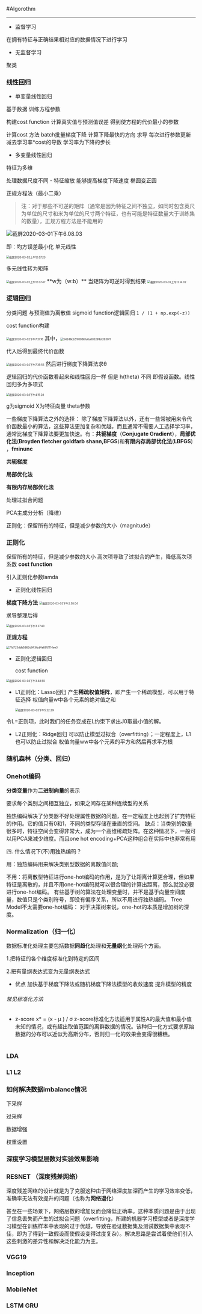 #Algorothm
<hr>


* 监督学习 

在拥有特征与正确结果相对应的数据情况下进行学习

* 无监督学习

聚类

### 线性回归 

* 单变量线性回归

基于数据 训练方程参数

构建cost function 计算真实值与预测值误差 得到使方程的代价最小的参数

计算cost 方法 
batch批量梯度下降 计算下降最快的方向 求导 每次进行参数更新 减去学习率*cost的导数 
学习率为下降的步长

* 多变量线性回归

特征为多维  

 处理数据尺度不同 - 特征缩放 能够提高梯度下降速度 椭圆变正圆

正规方程法（最小二乘）
>注：对于那些不可逆的矩阵（通常是因为特征之间不独立，如同时包含英尺为单位的尺寸和米为单位的尺寸两个特征，也有可能是特征数量大于训练集的数量），正规方程方法是不能用的

![截屏2020-03-01下午6.08.03](https://tva1.sinaimg.cn/large/00831rSTly1gcevmq8btoj31820dqn00.jpg)

即：均方误差最小化
单元线性 

<img src="https://tva1.sinaimg.cn/large/00831rSTly1gcevmb5f6qj30g8078my1.jpg" alt="截屏2020-03-02上午12.07.23" style="zoom:50%;" />

多元线性转为矩阵

<img src="https://tva1.sinaimg.cn/large/00831rSTly1gcevmkmquqj30fu030aac.jpg" alt="截屏2020-03-02上午12.07.47" style="zoom:50%;" />
**w为（w:b）**
当矩阵为可逆时得到结果

<img src="https://tva1.sinaimg.cn/large/00831rSTly1gcevsfav04j309u02qdfx.jpg" alt="截屏2020-03-02上午12.14.02" style="zoom:50%;" />



### 逻辑回归

分类问题 与预测值为离散值
sigmoid function逻辑回归
```1 / (1 + np.exp(-z))```

cost function构建

<img src="https://tva1.sinaimg.cn/large/00831rSTly1gcftenhml2j30ey02gwen.jpg" alt="截屏2020-03-02下午7.37.16" style="zoom:50%;" />
其中，<img src="https://tva1.sinaimg.cn/large/00831rSTly1gcftg9fygyj30ev01t3yi.jpg" alt="54249cb51f0086fa6a805291bf2639f1" style="zoom:50%;" />

代入后得到最终代价函数

<img src="https://tva1.sinaimg.cn/large/00831rSTly1gcfthqgarqj30sy02m0t3.jpg" alt="截屏2020-03-02下午7.39.55" style="zoom:50%;" />
然后进行梯度下降算法求θ

逻辑回归的代价函数看起来和线性回归一样  但是 h(theta) 不同 即假设函数。线性回归多为多项式

<img src="https://tva1.sinaimg.cn/large/00831rSTly1gcgt7vb51lj307i022weh.jpg" alt="截屏2020-03-03下午4.15.28" style="zoom:50%;" />



g为sigmoid X为特征向量 theta参数

一些梯度下降算法之外的选择： 除了梯度下降算法以外，还有一些常被用来令代价函数最小的算法，这些算法更加复杂和优越，而且通常不需要人工选择学习率，通常比梯度下降算法要更加快速。有：**共轭梯度**（**Conjugate Gradient**），**局部优化法**(**Broyden fletcher goldfarb shann,BFGS**)和**有限内存局部优化法**(**LBFGS**) ，**fminunc**



**共轭梯度**

**局部优化法**

**有限内存局部优化法**


处理过拟合问题

PCA主成分分析（降维）

正则化：保留所有的特征，但是减少参数的大小（magnitude）

### 正则化

保留所有的特征，但是减少参数的大小
高次项导致了过拟合的产生，降低高次项系数
**cost function**

引入正则化参数lamda
* 正则化线性回归

**梯度下降方法**
<img src="https://tva1.sinaimg.cn/large/00831rSTly1gcgqzagzrhj30iq03caab.jpg" alt="截屏2020-03-03下午2.58.04" style="zoom:50%;" />

求导整理后得



<img src="https://tva1.sinaimg.cn/large/00831rSTly1gcgrt7hxlxj30k202ujrm.jpg" alt="截屏2020-03-03下午3.27.40" style="zoom:50%;" />

**正规方程**

<img src="https://tva1.sinaimg.cn/large/00831rSTly1gcgrul7l50j308c0230so.jpg" alt="71d723ddb5863c943fcd4e6951114ee3" style="zoom:50%;" />


* 正则化逻辑回归

  cost function

<img src="https://tva1.sinaimg.cn/large/00831rSTly1gcgsfdfui8j30xc03wmxn.jpg" alt="截屏2020-03-03下午3.48.50" style="zoom:50%;" />



* L1正则化：Lasso回归
  产生**稀疏权值矩阵**，即产生一个稀疏模型，可以用于特征选择
  权值向量w中各个元素的绝对值之和

  <img src="https://tva1.sinaimg.cn/large/00831rSTly1gcgv4zgwcuj30ay03yaa3.jpg" alt="截屏2020-03-03下午5.22.29" style="zoom:50%;" />

令L=正则项，此时我们的任务变成在L约束下求出J0取最小值的解。



* L2正则化：Ridge回归
可以防止模型过拟合（overfitting）；一定程度上，L1也可以防止过拟合
权值向量ww中各个元素的平方和然后再求平方根



### 随机森林（分类、回归）

### Onehot编码

**分类变量**作为**二进制向量**的表示

要求每个类别之间相互独立，如果之间存在某种连续型的关系

独热编码解决了分类器不好处理属性数据的问题，在一定程度上也起到了扩充特征的作用。它的值只有0和1，不同的类型存储在垂直的空间。
缺点：当类别的数量很多时，特征空间会变得非常大，成为一个高维稀疏矩阵。在这种情况下，一般可以用PCA来减少维度。而且one hot encoding+PCA这种组合在实际中也非常有用

四. 什么情况下(不)用独热编码？

用：独热编码用来解决类别型数据的离散值问题;

不用：将离散型特征进行one-hot编码的作用，是为了让距离计算更合理，但如果特征是离散的，并且不用one-hot编码就可以很合理的计算出距离，那么就没必要进行one-hot编码。 有些基于树的算法在处理变量时，并不是基于向量空间度量，数值只是个类别符号，即没有偏序关系，所以不用进行独热编码。  Tree Model不太需要one-hot编码： 对于决策树来说，one-hot的本质是增加树的深度。



### Normalization（归一化）

数据标准化处理主要包括数据**同趋化**处理和**无量纲**化处理两个方面。

1.把特征的各个维度标准化到特定的区间

2.把有量纲表达式变为无量纲表达式

* 优点
加快基于梯度下降法或随机梯度下降法模型的收敛速度
提升模型的精度

###### 常见标准化方法
* z-score
   x* = (x - μ ) / σ
 z-score标准化方法适用于属性A的最大值和最小值未知的情况，或有超出取值范围的离群数据的情况。该种归一化方式要求原始数据的分布可以近似为高斯分布，否则归一化的效果会变得很糟糕。

#

### LDA

### L1 L2


### 如何解决数据imbalance情况

下采样 

过采样

数据增强

权重设置

### 深度学习模型层数对实验效果影响

### RESNET （深度残差网络）
深度残差网络的设计就是为了克服这种由于网络深度加深而产生的学习效率变低，准确率无法有效提升的问题（也称为**网络退化**）

甚至在一些场景下，网络层数的增加反而会降低正确率。这种本质问题是由于出现了信息丢失而产生的过拟合问题（overfitting，所建的机器学习模型或者是深度学习模型在训练样本中表现的过于优越，导致在验证数据集及测试数据集中表现不佳，即为了得到一致假设而使假设变得过度复杂）。解决思路是尝试着使他们引入这些刺激的差异性和解决泛化能力为主。
### VGG19

### Inception

### MobileNet 

### LSTM GRU
